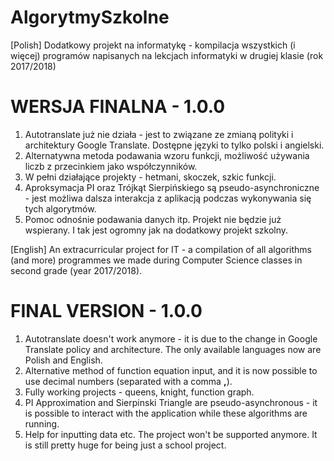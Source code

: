 # AlgorytmySzkolne
[Polish] Dodatkowy projekt na informatykę - kompilacja wszystkich (i więcej) programów napisanych na lekcjach informatyki w drugiej klasie (rok 2017/2018)

# WERSJA FINALNA - 1.0.0
1. Autotranslate już nie działa - jest to związane ze zmianą polityki i architektury Google Translate. Dostępne języki to tylko polski i angielski.
2. Alternatywna metoda podawania wzoru funkcji, możliwość używania liczb z przecinkiem jako współczynników.
3. W pełni działające projekty - hetmani, skoczek, szkic funkcji. 
4. Aproksymacja PI oraz Trójkąt Sierpińskiego są pseudo-asynchroniczne - jest możliwa dalsza interakcja z aplikacją podczas wykonywania się tych algorytmów.
5. Pomoc odnośnie podawania danych itp.
Projekt nie będzie już wspierany. I tak jest ogromny jak na dodatkowy projekt szkolny.

[English] An extracurricular project for IT - a compilation of all algorithms (and more) programmes we made during Computer Science classes in second grade (year 2017/2018).

# FINAL VERSION - 1.0.0
1. Autotranslate doesn't work anymore - it is due to the change in Google Translate policy and architecture. The only available languages now are Polish and English.
2. Alternative method of function equation input, and it is now possible to use decimal numbers (separated with a comma **,**).
3. Fully working projects - queens, knight, function graph.
4. PI Approximation and Sierpinski Triangle are pseudo-asynchronous - it is possible to interact with the application while these algorithms are running.
5. Help for inputting data etc.
The project won't be supported anymore. It is still pretty huge for being just a school project.
